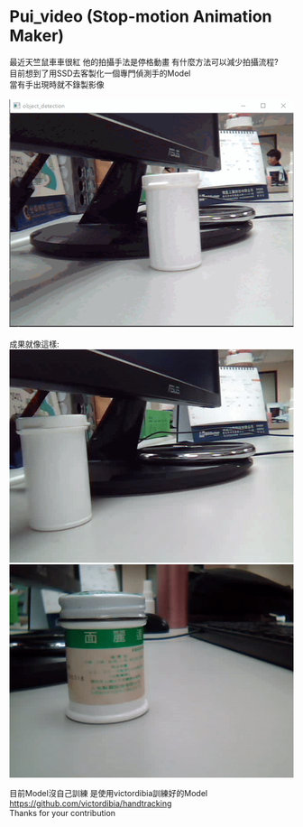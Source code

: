 # Pui_video (Stop-motion Animation Maker)
最近天竺鼠車車很紅
他的拍攝手法是停格動畫
有什麼方法可以減少拍攝流程?<br/>
目前想到了用SSD去客製化一個專門偵測手的Model<br/>
當有手出現時就不錄製影像<br/>
<br/>
![image](https://github.com/JescalLin/pui_video/blob/master/image/demo.gif)<br/><br/>
成果就像這樣:<br/>
![image](https://github.com/JescalLin/pui_video/blob/master/image/output1.gif)<br/>
![image](https://github.com/JescalLin/pui_video/blob/master/image/output2.gif)<br/>


目前Model沒自己訓練 是使用victordibia訓練好的Model<br/>
https://github.com/victordibia/handtracking<br/>
Thanks for your contribution<br/>


